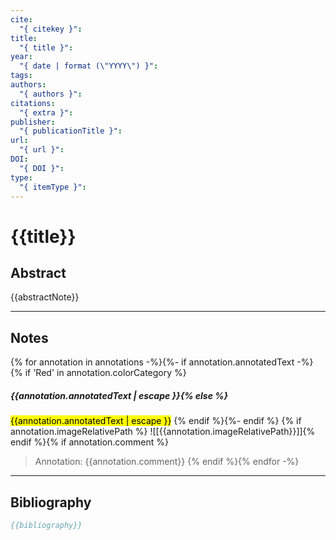 ```yaml
---
cite:
  "{ citekey }": 
title:
  "{ title }": 
year:
  "{ date | format (\"YYYY\") }": 
tags: 
authors:
  "{ authors }": 
citations:
  "{ extra }": 
publisher:
  "{ publicationTitle }": 
url:
  "{ url }": 
DOI:
  "{ DOI }": 
type:
  "{ itemType }":
---
```


# {{title}}

## Abstract 
{{abstractNote}}


---
## Notes
{% for annotation in annotations -%}{%- if annotation.annotatedText -%}{% if 'Red' in annotation.colorCategory %} 
##### {{annotation.annotatedText | escape }}{% else %}
<mark class="customZot-{% if annotation.color %}{{annotation.colorCategory}} {% endif %}">{{annotation.annotatedText | escape }}</mark>
{% endif %}{%- endif %} {% if annotation.imageRelativePath %} ![[{{annotation.imageRelativePath}}]]{% endif %}{% if annotation.comment %} 
>Annotation: {{annotation.comment}}
{% endif %}{% endfor -%}     
>


---
## Bibliography

```bibtex
{{bibliography}}
```